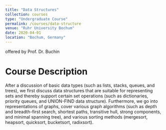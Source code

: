 ```yaml
---
title: "Data Structures"
collection: courses
type: "Undergraduate Course"
permalink: /courses/data-structure
venue: "Ruhr University Bochum"
date: 2020-04-01
location: "Bochum, Germany"
---
```


offered by Prof. Dr. Buchin

Course Description
======

After a discussion of basic data types (such as lists, stacks, queues, and trees), we first discuss data structures that are suitable for representing sets and thereby support certain set operations (such as dictionaries, priority queues, and UNION-FIND data structure).
Furthermore, we go into representations of graphs, cover various graph algorithms (such as depth and breadth-first search, shortest paths, transitive hull, strong components, and minimal spanning tree), and various sorting methods (mergesort, heapsort, quicksort, bucketsort, radixsort).
